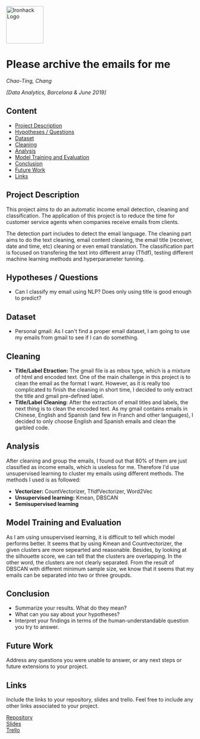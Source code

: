 <img src="https://bit.ly/2VnXWr2" alt="Ironhack Logo" width="100"/>

# Please archive the emails for me
*Chao-Ting, Chang*

*[Data Analytics, Barcelona & June 2019]*

## Content
- [Project Description](#project-description)
- [Hypotheses / Questions](#hypotheses-/-questions)
- [Dataset](#dataset)
- [Cleaning](#cleaning)
- [Analysis](#analysis)
- [Model Training and Evaluation](#model-training-and-evaluation)
- [Conclusion](#conclusion)
- [Future Work](#future-work)
- [Links](#links)

<a name="project-description"></a>

## Project Description
This project aims to do an automatic income email detection, cleaning and classification. The application of this project is to reduce the time for customer service agents when companies receive emails from clients.  

The detection part includes to detect the email language. The cleaning part aims to do the text cleaning, email content cleaning, the email title (receiver, date and time, etc) cleaning or even email translation. The classification part is focused on transfering the text into different array (Tfidf), testing different machine learning methods and hyperparameter tunning. 

<a name="hypotheses-/-questions"></a>

## Hypotheses / Questions
* Can I classify my email using NLP? Does only using title is good enough to predict?  

<a name="dataset"></a>

## Dataset
* Personal gmail: As I can't find a proper email dataset, I am going to use my emails from gmail to see if I can do something.

<a name="cleaning"></a>

## Cleaning
* **Title/Label Etraction:** The gmail file is as mbox type, which is a mixture of html and encoded text. One of the main challenge in this project is to clean the email as the format I want. However, as it is really too complicated to finish the cleaning in short time, I decided to only extract the title and gmail pre-defined label.  
* **Title/Label Cleaning:** After the extraction of email titles and labels, the next thing is to clean the encoded text. As my gmail contains emails in Chinese, English and Spanish (and few in Franch and other languages), I decided to only choose English and Spanish emails and clean the garbled code.  


<a name="analysis"></a>

## Analysis  
After cleaning and group the emails, I found out that 80% of them are just classified as income emails, which is useless for me. Therefore I'd use unsupervised learning to cluster my emails using different methods. The methods I used is as followed:
* **Vectorizer:** CountVectorizer, TfidfVectorizer, Word2Vec
* **Unsupervised learning:** Kmean, DBSCAN
* **Semisupervised learning**

<a name="model-training-and-evaluation"></a>

## Model Training and Evaluation
As I am using unsupervised learning, it is difficult to tell which model performs better. It seems that by using Kmean and Countvectorizer, the given clusters are more sepearted and reasonable. Besides, by looking at the silhouette score, we can tell that the clusters are overlapping. In the other word, the clusters are not clearly separated. From the result of DBSCAN with different minimum sample size, we know that it seems that my emails can be separated into two or three groupds.


<a name="conclusion"></a>

## Conclusion
* Summarize your results. What do they mean?
* What can you say about your hypotheses?
* Interpret your findings in terms of the human-understandable question you try to answer.

<a name="future-work"></a>

## Future Work
Address any questions you were unable to answer, or any next steps or future extensions to your project.

<a name="workflow"></a>


## Links
Include the links to your repository, slides and trello. Feel free to include any other links associated to your project. 

[Repository](https://github.com/ChaotingChang/Project-Week-8-Final-Project)  
[Slides](https://docs.google.com/presentation/d/1_31WyJRuZVAzHJ3LNYqA1qXgcb4BPY4LoYQ3RQYOI2A/edit#slide=id.p1)  
[Trello](https://trello.com/invite/b/tmDxpkjY/9a2f4ce2fa925dd477db7fdca7ae0bf5/projecweek8finalproject)  
